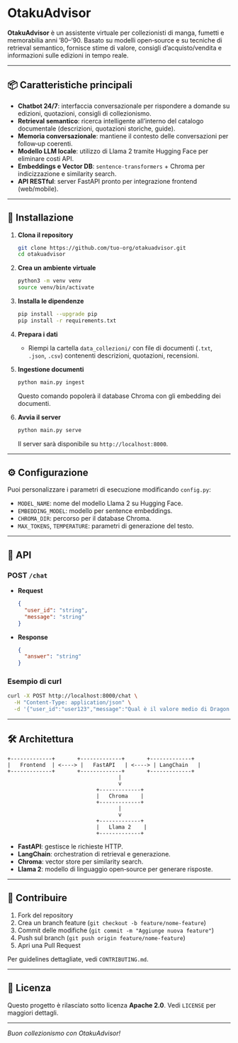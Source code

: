 # OtakuAdvisor

**OtakuAdvisor** è un assistente virtuale per collezionisti di manga, fumetti e memorabilia anni ’80–’90. Basato su modelli open‑source e su tecniche di retrieval semantico, fornisce stime di valore, consigli d’acquisto/vendita e informazioni sulle edizioni in tempo reale.

---

## 📦 Caratteristiche principali

* **Chatbot 24/7**: interfaccia conversazionale per rispondere a domande su edizioni, quotazioni, consigli di collezionismo.
* **Retrieval semantico**: ricerca intelligente all’interno del catalogo documentale (descrizioni, quotazioni storiche, guide).
* **Memoria conversazionale**: mantiene il contesto delle conversazioni per follow‑up coerenti.
* **Modello LLM locale**: utilizzo di Llama 2 tramite Hugging Face per eliminare costi API.
* **Embeddings e Vector DB**: `sentence‑transformers` + Chroma per indicizzazione e similarity search.
* **API RESTful**: server FastAPI pronto per integrazione frontend (web/mobile).

---

## 🚀 Installazione

1. **Clona il repository**

   ```bash
   git clone https://github.com/tuo-org/otakuadvisor.git
   cd otakuadvisor
   ```

2. **Crea un ambiente virtuale**

   ```bash
   python3 -m venv venv
   source venv/bin/activate
   ```

3. **Installa le dipendenze**

   ```bash
   pip install --upgrade pip
   pip install -r requirements.txt
   ```

4. **Prepara i dati**

   * Riempi la cartella `data_collezioni/` con file di documenti (`.txt`, `.json`, `.csv`) contenenti descrizioni, quotazioni, recensioni.

5. **Ingestione documenti**

   ```bash
   python main.py ingest
   ```

   Questo comando popolerà il database Chroma con gli embedding dei documenti.

6. **Avvia il server**

   ```bash
   python main.py serve
   ```

   Il server sarà disponibile su `http://localhost:8000`.

---

## ⚙️ Configurazione

Puoi personalizzare i parametri di esecuzione modificando `config.py`:

* `MODEL_NAME`: nome del modello Llama 2 su Hugging Face.
* `EMBEDDING_MODEL`: modello per sentence embeddings.
* `CHROMA_DIR`: percorso per il database Chroma.
* `MAX_TOKENS`, `TEMPERATURE`: parametri di generazione del testo.

---

## 📄 API

### POST `/chat`

* **Request**

  ```json
  {
    "user_id": "string",
    "message": "string"
  }
  ```

* **Response**

  ```json
  {
    "answer": "string"
  }
  ```

### Esempio di curl

```bash
curl -X POST http://localhost:8000/chat \
  -H "Content-Type: application/json" \
  -d '{"user_id":"user123","message":"Qual è il valore medio di Dragon Ball #1?"}'
```

---

## 🛠️ Architettura

```
+-------------+       +-------------+       +-------------+
|   Frontend  | <----> |   FastAPI   | <----> | LangChain   |
+-------------+       +-------------+       +-------------+
                                   |
                                   v
                            +-------------+
                            |   Chroma    |
                            +-------------+
                                   |
                                   v
                            +-------------+
                            |   Llama 2    |
                            +-------------+
```

* **FastAPI**: gestisce le richieste HTTP.
* **LangChain**: orchestration di retrieval e generazione.
* **Chroma**: vector store per similarity search.
* **Llama 2**: modello di linguaggio open‑source per generare risposte.

---

## 🤝 Contribuire

1. Fork del repository
2. Crea un branch feature (`git checkout -b feature/nome-feature`)
3. Commit delle modifiche (`git commit -m "Aggiunge nuova feature"`)
4. Push sul branch (`git push origin feature/nome-feature`)
5. Apri una Pull Request

Per guidelines dettagliate, vedi `CONTRIBUTING.md`.

---

## 📝 Licenza

Questo progetto è rilasciato sotto licenza **Apache 2.0**. Vedi `LICENSE` per maggiori dettagli.

---

*Buon collezionismo con OtakuAdvisor!*
